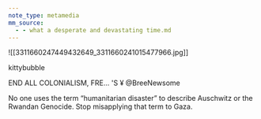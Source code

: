 ```yaml
---
note_type: metamedia
mm_source:
  - - what a desperate and devastating time.md
---
```


![[3311660247449432649_3311660241015477966.jpg]]

kittybubble

END ALL COLONIALISM, FRE...
'S ¥ @BreeNewsome

No one uses the term “humanitarian
disaster” to describe Auschwitz or the
Rwandan Genocide. Stop misapplying
that term to Gaza.

